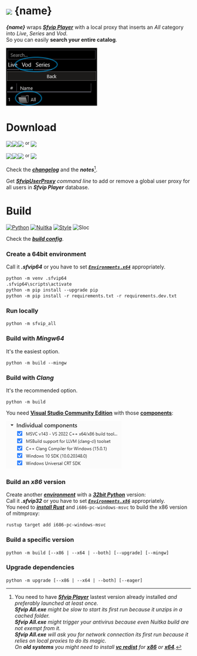 # <img src="{ico_link}" width="40" align="center"> {name}
***{name}*** wraps ***[Sfvip Player](https://github.com/K4L4Uz/SFVIP-Player/tree/master)*** with a local proxy that inserts an _All_ category into _Live_, _Series_ and _Vod_.  
So you can easily **search your entire catalog**.

<img src="ressources/all.png">

# Download
[<img src="https://img.shields.io/badge/Version-{version}-informational"><img src="https://img.shields.io/badge/x64-informational?logo=windows&logoColor=white"><img src="https://img.shields.io/badge/Exe-informational">](https://github.com/{github_path}/raw/master/{exe64_link}) <sup>or</sup> [<img src="https://img.shields.io/badge/Zip-informational">](https://github.com/{github_path}/raw/master/{archive64_link})

[<img src="https://img.shields.io/badge/Version-{version}-informational"><img src="https://img.shields.io/badge/x86-informational?logo=windows&logoColor=white"><img src="https://img.shields.io/badge/Exe-informational">](https://github.com/{github_path}/raw/master/{exe32_link}) <sup>or</sup> [<img src="https://img.shields.io/badge/Zip-informational">](https://github.com/{github_path}/raw/master/{archive32_link})

Check the [***changelog***](build/changelog.md) and the ***notes***[^1].

Get [***SfvipUserProxy***](user_proxy_cmd) _command line_ to add or remove a global user proxy for all users in ***Sfvip Player*** database.

[^1]:You need to have ***[Sfvip Player](https://serbianforum-org.translate.goog/threads/sf-vip-plejer.878393/?_x_tr_sl=sr&_x_tr_tl=en)*** lastest version already installed _and preferably launched at least once._  
_**Sfvip All.exe** might be slow to start its first run because it unzips in a cached folder._  
_**Sfvip All.exe** might trigger your antivirus because even Nuitka build are not exempt from it._  
_**Sfvip All.exe** will ask you for network connection its first run because it relies on local proxies to do its magic._  
_On **old systems** you might need to install [**vc redist**](https://learn.microsoft.com/en-GB/cpp/windows/latest-supported-vc-redist) for [**x86**](https://aka.ms/vs/17/release/vc_redist.x86.exe) or [**x64**](https://aka.ms/vs/17/release/vc_redist.x64.exe)._

# Build
[![Python](https://img.shields.io/badge/Python-{py_version}-fbdf79)](https://www.python.org/downloads/release/python-{py_version_compact}/)
[![Nuitka](https://img.shields.io/badge/Nuitka-{nuitka_version}-lightgrey)](https://nuitka.net/)
[![Style](https://img.shields.io/badge/Style-Black-000000)](https://github.com/psf/black)
![Sloc](https://img.shields.io/badge/Sloc-{sloc}-informational)

Check the [***build config***](build_config.py).
### Create a 64bit environment
Call it ***.sfvip64*** or you have to set [***`Environments.x64`***](build_config.py#L{line_of_x64}) appropriately.
```console
python -m venv .sfvip64
.sfvip64\scripts\activate
python -m pip install --upgrade pip
python -m pip install -r requirements.txt -r requirements.dev.txt
```

### Run locally
```console
python -m sfvip_all
```
### Build with ***Mingw64***
It's the easiest option.
```console
python -m build --mingw
```
### Build with ***Clang***
It's the recommended option.
```console
python -m build
```
You need [**Visual Studio Community Edition**](https://www.visualstudio.com/en-us/downloads/download-visual-studio-vs.aspx) with those [**components**](ressources/.vsconfig):

<img src="ressources/VS.png">

### Build an ***x86*** version
Create another [***environment***](#Create-the-environment) with a [***32bit Python***](https://www.python.org/ftp/python/{py_version}/python-{py_version}.exe) version:  
Call it ***.sfvip32*** or you have to set [***`Environments.x86`***](build_config.py#L{line_of_x86}) appropriately.  
You need to [***install Rust***](https://www.rust-lang.org/fr) and `i686-pc-windows-msvc` to build the x86 version of mitmproxy:  
```console
rustup target add i686-pc-windows-msvc
```
### Build a specific version
```console
python -m build [--x86 | --x64 | --both] [--upgrade] [--mingw]
```
### Upgrade dependencies
```console
python -m upgrade [--x86 | --x64 | --both] [--eager]
```
